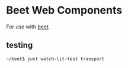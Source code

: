 # Beet Web Components

For use with [beet](https://mrchantey.github.io/beet/)


## testing

```
~/beet$ just watch-lit-test transport


```